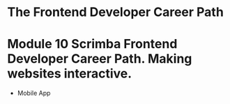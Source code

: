 # The Frontend Developer Career Path

# Module 10 Scrimba Frontend Developer Career Path. Making websites interactive.

- Mobile App
